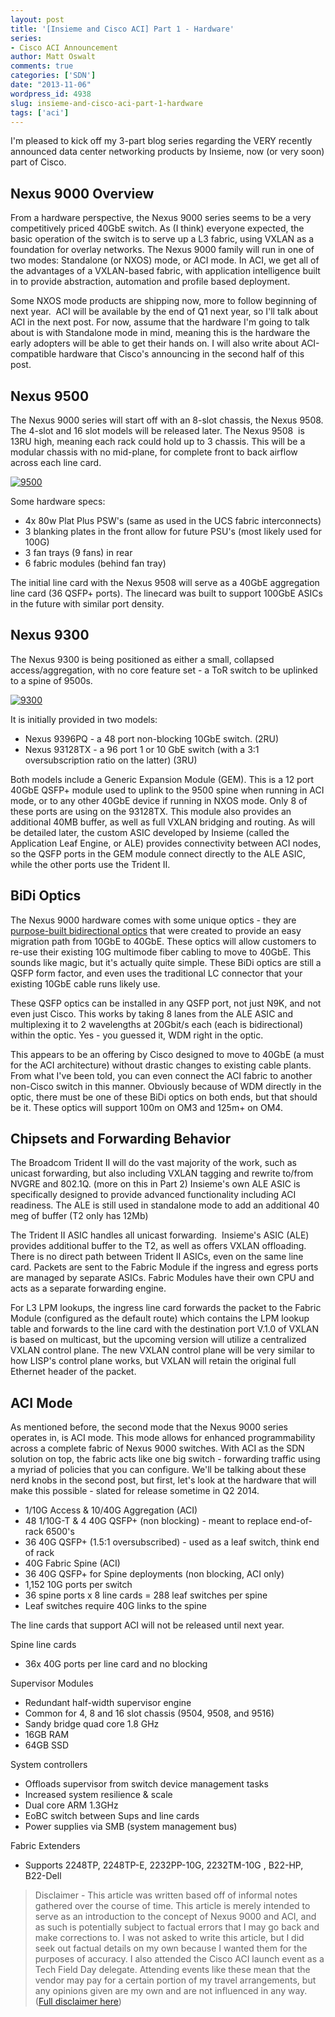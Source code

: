 ```yaml
---
layout: post
title: '[Insieme and Cisco ACI] Part 1 - Hardware'
series:
- Cisco ACI Announcement
author: Matt Oswalt
comments: true
categories: ['SDN']
date: "2013-11-06"
wordpress_id: 4938
slug: insieme-and-cisco-aci-part-1-hardware
tags: ['aci']
---
```



I'm pleased to kick off my 3-part blog series regarding the VERY recently announced data center networking products by Insieme, now (or very soon) part of Cisco.

## Nexus 9000 Overview

From a hardware perspective, the Nexus 9000 series seems to be a very competitively priced 40GbE switch. As (I think) everyone expected, the basic operation of the switch is to serve up a L3 fabric, using VXLAN as a foundation for overlay networks. The Nexus 9000 family will run in one of two modes: Standalone (or NXOS) mode, or ACI mode. In ACI, we get all of the advantages of a VXLAN-based fabric, with application intelligence built in to provide abstraction, automation and profile based deployment.

Some NXOS mode products are shipping now, more to follow beginning of next year.  ACI will be available by the end of Q1 next year, so I'll talk about ACI in the next post. For now, assume that the hardware I'm going to talk about is with Standalone mode in mind, meaning this is the hardware the early adopters will be able to get their hands on. I will also write about ACI-compatible hardware that Cisco's announcing in the second half of this post.

## Nexus 9500

The Nexus 9000 series will start off with an 8-slot chassis, the Nexus 9508. The 4-slot and 16 slot models will be released later. The Nexus 9508  is 13RU high, meaning each rack could hold up to 3 chassis. This will be a modular chassis with no mid-plane, for complete front to back airflow across each line card.

[![9500](/assets/2013/11/9500.jpg)](/assets/2013/11/9500.jpg)

Some hardware specs:

  * 4x 80w Plat Plus PSW's (same as used in the UCS fabric interconnects)
  * 3 blanking plates in the front allow for future PSU's (most likely used for 100G)
  * 3 fan trays (9 fans) in rear
  * 6 fabric modules (behind fan tray)

The initial line card with the Nexus 9508 will serve as a 40GbE aggregation line card (36 QSFP+ ports). The linecard was built to support 100GbE ASICs in the future with similar port density.

## Nexus 9300

The Nexus 9300 is being positioned as either a small, collapsed access/aggregation, with no core feature set - a ToR switch to be uplinked to a spine of 9500s.

[![9300](/assets/2013/11/9300.jpg)](/assets/2013/11/9300.jpg)

It is initially provided in two models:
	
  * Nexus 9396PQ - a 48 port non-blocking 10GbE switch. (2RU)	
  * Nexus 93128TX - a 96 port 1 or 10 GbE switch (with a 3:1 oversubscription ratio on the latter) (3RU)

Both models include a Generic Expansion Module (GEM). This is a 12 port 40GbE QSFP+ module used to uplink to the 9500 spine when running in ACI mode, or to any other 40GbE device if running in NXOS mode. Only 8 of these ports are using on the 93128TX. This module also provides an additional 40MB buffer, as well as full VXLAN bridging and routing. As will be detailed later, the custom ASIC developed by Insieme (called the Application Leaf Engine, or ALE) provides connectivity between ACI nodes, so the QSFP ports in the GEM module connect directly to the ALE ASIC, while the other ports use the Trident II.

## BiDi Optics

The Nexus 9000 hardware comes with some unique optics - they are [purpose-built bidirectional optics](http://www.cisco.com/en/US/products/ps11708/index.html) that were created to provide an easy migration path from 10GbE to 40GbE. These optics will allow customers to re-use their existing 10G multimode fiber cabling to move to 40GbE. This sounds like magic, but it's actually quite simple. These BiDi optics are still a QSFP form factor, and even uses the traditional LC connector that your existing 10GbE cable runs likely use.

These QSFP optics can be installed in any QSFP port, not just N9K, and not even just Cisco. This works by taking 8 lanes from the ALE ASIC and multiplexing it to 2 wavelengths at 20Gbit/s each (each is bidirectional) within the optic. Yes - you guessed it, WDM right in the optic.

This appears to be an offering by Cisco designed to move to 40GbE (a must for the ACI architecture) without drastic changes to existing cable plants. From what I've been told, you can even connect the ACI fabric to another non-Cisco switch in this manner. Obviously because of WDM directly in the optic, there must be one of these BiDi optics on both ends, but that should be it. These optics will support 100m on OM3 and 125m+ on OM4.

## Chipsets and Forwarding Behavior

The Broadcom Trident II will do the vast majority of the work, such as unicast forwarding, but also including VXLAN tagging and rewrite to/from NVGRE and 802.1Q. (more on this in Part 2) Insieme's own ALE ASIC is specifically designed to provide advanced functionality including ACI readiness. The ALE is still used in standalone mode to add an additional 40 meg of buffer (T2 only has 12Mb)

The Trident II ASIC handles all unicast forwarding.  Insieme's ASIC (ALE) provides additional buffer to the T2, as well as offers VXLAN offloading.  There is no direct path between Trident II ASICs, even on the same line card. Packets are sent to the Fabric Module if the ingress and egress ports are managed by separate ASICs. Fabric Modules have their own CPU and acts as a separate forwarding engine.

For L3 LPM lookups, the ingress line card forwards the packet to the Fabric Module (configured as the default route) which contains the LPM lookup table and forwards to the line card with the destination port V.1.0 of VXLAN is based on multicast, but the upcoming version will utilize a centralized VXLAN control plane. The new VXLAN control plane will be very similar to how LISP's control plane works, but VXLAN will retain the original full Ethernet header of the packet.

## ACI Mode

As mentioned before, the second mode that the Nexus 9000 series operates in, is ACI mode. This mode allows for enhanced programmability across a complete fabric of Nexus 9000 switches. With ACI as the SDN solution on top, the fabric acts like one big switch - forwarding traffic using a myriad of policies that you can configure. We'll be talking about these nerd knobs in the second post, but first, let's look at the hardware that will make this possible - slated for release sometime in Q2 2014.

  * 1/10G Access & 10/40G Aggregation (ACI)
  * 48 1/10G-T & 4 40G QSFP+ (non blocking) - meant to replace end-of-rack 6500's
  * 36 40G QSFP+ (1.5:1 oversubscribed) - used as a leaf switch, think end of rack
  * 40G Fabric Spine (ACI)
  * 36 40G QSFP+ for Spine deployments (non blocking, ACI only)
  * 1,152 10G ports per switch
  * 36 spine ports x 8 line cards = 288 leaf switches per spine
  * Leaf switches require 40G links to the spine

The line cards that support ACI will not be released until next year.

Spine line cards
	
  * 36x 40G ports per line card and no blocking

Supervisor Modules

  * Redundant half-width supervisor engine	
  * Common for 4, 8 and 16 slot chassis (9504, 9508, and 9516)
  * Sandy bridge quad core 1.8 GHz
  * 16GB RAM
  * 64GB SSD

System controllers
	
  * Offloads supervisor from switch device management tasks	
  * Increased system resilience & scale
  * Dual core ARM 1.3GHz
  * EoBC switch between Sups and line cards
  * Power supplies via SMB (system management bus)

Fabric Extenders

  * Supports 2248TP, 2248TP-E, 2232PP-10G, 2232TM-10G , B22-HP, B22-Dell

> Disclaimer - This article was written based off of informal notes gathered over the course of time. This article is merely intended to serve as an introduction to the concept of Nexus 9000 and ACI, and as such is potentially subject to factual errors that I may go back and make corrections to. I was not asked to write this article, but I did seek out factual details on my own because I wanted them for the purposes of accuracy. I also attended the Cisco ACI launch event as a Tech Field Day delegate. Attending events like these mean that the vendor may pay for a certain portion of my travel arrangements, but any opinions given are my own and are not influenced in any way. ([Full disclaimer here](https://keepingitclassless.net/disclaimers/))
